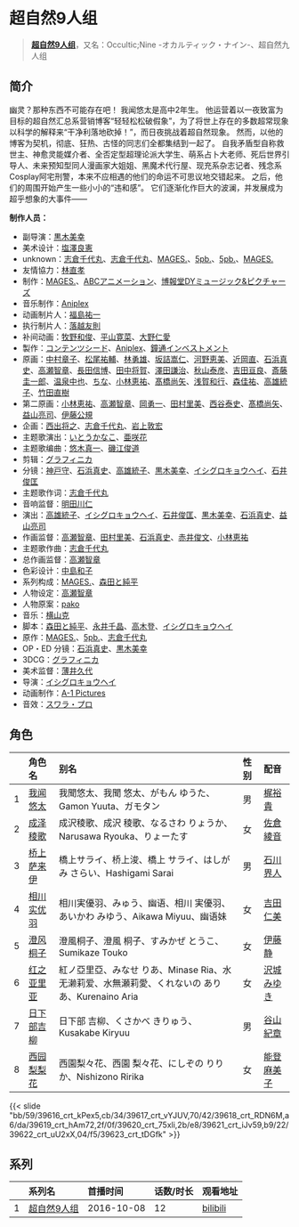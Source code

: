 # 超自然9人组


> <u>**[超自然9人组](https://bgm.tv/subject/203861)**</u>，又名：Occultic;Nine -オカルティック・ナイン-、超自然九人组

## 简介

幽灵？那种东西不可能存在吧！
我闻悠太是高中2年生。
他运营着以一夜致富为目标的超自然汇总系营销博客“轻轻松松破假象”，为了将世上存在的多数超常现象以科学的解释来“干净利落地砍掉！”，而日夜挑战着超自然现象。
然而，以他的博客为契机，彻底、狂热、古怪的同志们全都集结到一起了。
自我矛盾型自称救世主、神愈灵能媒介者、全否定型超理论派大学生、萌系占卜大老师、死后世界引导人、未来预知型同人漫画家大姐姐、黑魔术代行屋、现充系杂志记者、残念系Cosplay阿宅刑警，本来不应相遇的他们的命运不可思议地交错起来。
之后，他们的周围开始产生一些小小的“违和感”。
它们逐渐化作巨大的波澜，并发展成为超乎想象的大事件——

**制作人员：**
- 副导演：[黒木美幸](https://bgm.tv/person/20236)
- 美术设计：[塩澤良憲](https://bgm.tv/person/17517)
- unknown：[志倉千代丸](https://bgm.tv/person/417)、[志倉千代丸](https://bgm.tv/person/417)、[MAGES.](https://bgm.tv/person/7946)、[5pb.](https://bgm.tv/person/3229)、[5pb.](https://bgm.tv/person/3229)、[MAGES.](https://bgm.tv/person/7946)
- 友情協力：[林直孝](https://bgm.tv/person/6028)
- 制作：[MAGES.](https://bgm.tv/person/7946)、[ABCアニメーション](https://bgm.tv/person/28583)、[博報堂DYミュージック&amp;ピクチャーズ](https://bgm.tv/person/3278)
- 音乐制作：[Aniplex](https://bgm.tv/person/645)
- 动画制片人：[福島祐一](https://bgm.tv/person/25715)
- 执行制片人：[落越友則](https://bgm.tv/person/39257)
- 补间动画：[牧野和俊](https://bgm.tv/person/34821)、[平山寛菜](https://bgm.tv/person/35699)、[大野仁愛](https://bgm.tv/person/37592)
- 製作：[コンテンツシード](https://bgm.tv/person/44559)、[Aniplex](https://bgm.tv/person/645)、[鐘通インベストメント](https://bgm.tv/person/54846)
- 原画：[中村章子](https://bgm.tv/person/3310)、[松尾祐輔](https://bgm.tv/person/8178)、[林勇雄](https://bgm.tv/person/12787)、[坂詰嵩仁](https://bgm.tv/person/18228)、[河野恵美](https://bgm.tv/person/12499)、[近岡直](https://bgm.tv/person/3633)、[石浜真史](https://bgm.tv/person/1370)、[高瀬智章](https://bgm.tv/person/12641)、[長田信博](https://bgm.tv/person/41812)、[田中将賀](https://bgm.tv/person/3269)、[澤田謙治](https://bgm.tv/person/29731)、[秋山泰彦](https://bgm.tv/person/22962)、[吉田亘良](https://bgm.tv/person/12230)、[斎藤圭一郎](https://bgm.tv/person/31113)、[温泉中也](https://bgm.tv/person/29710)、[ちな](https://bgm.tv/person/21409)、[小林恵祐](https://bgm.tv/person/13576)、[髙橋尚矢](https://bgm.tv/person/40887)、[浅賀和行](https://bgm.tv/person/15685)、[森佳祐](https://bgm.tv/person/25655)、[高雄統子](https://bgm.tv/person/5828)、[竹田直樹](https://bgm.tv/person/16022)
- 第二原画：[小林恵祐](https://bgm.tv/person/13576)、[高瀬智章](https://bgm.tv/person/12641)、[岡勇一](https://bgm.tv/person/3405)、[田村里美](https://bgm.tv/person/25972)、[西谷泰史](https://bgm.tv/person/23566)、[髙橋尚矢](https://bgm.tv/person/40887)、[益山亮司](https://bgm.tv/person/11783)、[伊藤公規](https://bgm.tv/person/21510)
- 企画：[西出将之](https://bgm.tv/person/3705)、[志倉千代丸](https://bgm.tv/person/417)、[岩上敦宏](https://bgm.tv/person/5782)
- 主题歌演出：[いとうかなこ](https://bgm.tv/person/5882)、[亜咲花](https://bgm.tv/person/25483)
- 主题歌编曲：[悠木真一](https://bgm.tv/person/10760)、[磯江俊道](https://bgm.tv/person/2748)
- 剪辑：[グラフィニカ](https://bgm.tv/person/12436)
- 分镜：[神戸守](https://bgm.tv/person/1047)、[石浜真史](https://bgm.tv/person/1370)、[高雄統子](https://bgm.tv/person/5828)、[黒木美幸](https://bgm.tv/person/20236)、[イシグロキョウヘイ](https://bgm.tv/person/14365)、[石井俊匡](https://bgm.tv/person/21139)
- 主题歌作词：[志倉千代丸](https://bgm.tv/person/417)
- 音响监督：[明田川仁](https://bgm.tv/person/477)
- 演出：[高雄統子](https://bgm.tv/person/5828)、[イシグロキョウヘイ](https://bgm.tv/person/14365)、[石井俊匡](https://bgm.tv/person/21139)、[黒木美幸](https://bgm.tv/person/20236)、[石浜真史](https://bgm.tv/person/1370)、[益山亮司](https://bgm.tv/person/11783)
- 作画监督：[高瀬智章](https://bgm.tv/person/12641)、[田村里美](https://bgm.tv/person/25972)、[石浜真史](https://bgm.tv/person/1370)、[赤井俊文](https://bgm.tv/person/7825)、[小林恵祐](https://bgm.tv/person/13576)
- 主题歌作曲：[志倉千代丸](https://bgm.tv/person/417)
- 总作画监督：[高瀬智章](https://bgm.tv/person/12641)
- 色彩设计：[中島和子](https://bgm.tv/person/3513)
- 系列构成：[MAGES.](https://bgm.tv/person/7946)、[森田と純平](https://bgm.tv/person/26174)
- 人物设定：[高瀬智章](https://bgm.tv/person/12641)
- 人物原案：[pako](https://bgm.tv/person/6843)
- 音乐：[横山克](https://bgm.tv/person/3643)
- 脚本：[森田と純平](https://bgm.tv/person/26174)、[永井千晶](https://bgm.tv/person/25783)、[高木登](https://bgm.tv/person/1765)、[イシグロキョウヘイ](https://bgm.tv/person/14365)
- 原作：[MAGES.](https://bgm.tv/person/7946)、[5pb.](https://bgm.tv/person/3229)、[志倉千代丸](https://bgm.tv/person/417)
- OP・ED 分镜：[石浜真史](https://bgm.tv/person/1370)、[黒木美幸](https://bgm.tv/person/20236)
- 3DCG：[グラフィニカ](https://bgm.tv/person/12436)
- 美术监督：[薄井久代](https://bgm.tv/person/14366)
- 导演：[イシグロキョウヘイ](https://bgm.tv/person/14365)
- 动画制作：[A-1 Pictures](https://bgm.tv/person/3525)
- 音效：[スワラ・プロ](https://bgm.tv/person/2662)

## 角色

|     |   角色名   |   别名  | 性别 |  配音  |
|:--- |:------  |:----      |:---  |:--   |
| 1 | [我闻悠太](https://bgm.tv/character/39616) | 我聞悠太、我聞 悠太、がもん ゆうた、Gamon Yuuta、ガモタン | 男 | [梶裕貴](https://bgm.tv/person/5209) |
| 2 | [成泽稜歌](https://bgm.tv/character/39617) | 成沢稜歌、成沢 稜歌、なるさわ りょうか、Narusawa Ryouka、りょーたす | 女 | [佐倉綾音](https://bgm.tv/person/5745) |
| 3 | [桥上萨来伊](https://bgm.tv/character/39618) | 橋上サライ、桥上浚、橋上 サライ、はしがみ さらい、Hashigami Sarai | 男 | [石川界人](https://bgm.tv/person/9953) |
| 4 | [相川实优羽](https://bgm.tv/character/39619) | 相川実優羽、みゅう、幽语、相川 実優羽、あいかわ みゆう、Aikawa Miyuu、幽语妹 | 女 | [吉田仁美](https://bgm.tv/person/6817) |
| 5 | [澄风桐子](https://bgm.tv/character/39620) | 澄風桐子、澄風 桐子、すみかぜ とうこ、Sumikaze Touko | 女 | [伊藤静](https://bgm.tv/person/4272) |
| 6 | [红之亚里亚](https://bgm.tv/character/39621) | 紅ノ亞里亞、みなせ りあ、Minase Ria、水无濑莉爱、水無瀬莉愛、くれないの ありあ、Kurenaino Aria | 女 | [沢城みゆき](https://bgm.tv/person/4244) |
| 7 | [日下部吉柳](https://bgm.tv/character/39622) | 日下部 吉柳、くさかべ きりゅう、Kusakabe Kiryuu | 男 | [谷山紀章](https://bgm.tv/person/4678) |
| 8 | [西园梨梨花](https://bgm.tv/character/39623) | 西園梨々花、西園 梨々花、にしぞの りりか、Nishizono Ririka | 女 | [能登麻美子](https://bgm.tv/person/3827) |

{{< slide "bb/59/39616_crt_kPex5,cb/34/39617_crt_vYJUV,70/42/39618_crt_RDN6M,a6/da/39619_crt_hAm72,2f/0f/39620_crt_75xli,2b/e8/39621_crt_iJv59,b9/22/39622_crt_uU2xX,04/f5/39623_crt_tDGfk" >}}

## 系列

|     |   系列名   |   首播时间  | 话数/时长  | 观看地址 |
|:---  |:------    |:----      |:---       |:---  |
| 1 |[超自然9人组](https://bgm.tv/subject/203861)| 2016-10-08 | 12 | [bilibili](https://www.bilibili.com/bangumi/play/ep97002)  |



